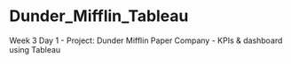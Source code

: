 # Dunder_Mifflin_Tableau
Week 3 Day 1 - Project: Dunder Mifflin Paper Company - KPIs &amp; dashboard using Tableau
